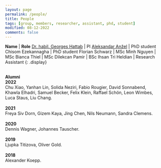 ```yaml
---
layout: page
permalink: /people/
title: People
tags: [group, members, researcher, assistant, phd, student]
modified: 08-12-2022
comments: false
---
```

**Name**    | **Role**
[Dr. habil. Georges Hattab](/hattab)  | PI
[Aleksandar Anžel](https://aanzel.github.io)  | PhD student
Chisom Ezekannagha  | PhD student
Florian Schwarz  | MSc
Minh Nguyen  | MSc
Bianca Thiel  | MSc
Dilekcan Pamir  | BSc
Ihsan Tri Heldian  | Research Assistant
{: .display}
<br/>
<br/>

**Alumni**
<br/>
**2022**
<br/>
Chu Xiao, Yanhan Lin, Solida Neziri, Fabio Rougier, David Sonnabend, Khawla Elhadri, Samuel Becker, Felix Klein, Raffael Schön, Leon Wimbes, Luca Staus, Liu Chang.
<br/>
<br/>
**2021**
<br/>
Freya Siv Dorn, Gizem Kaya, Jing Chen, Nils Neumann, Sandra Clemens.
<br/>
<br/>
**2020**
<br/>
Dennis Wagner, Johannes Tauscher.
<br/>
<br/>
‌**2019**
<br/>
Ljupka Titizova, Oliver Gold.
<br/>
<br/>
**2018**
<br/>
Alexander Koepp.